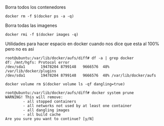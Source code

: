 Borra todos los contenedores
```
docker rm -f $(docker ps -a -q)
```

Borra todas las imagenes
```
docker rmi -f $(docker images -q)
```


Utilidades para hacer espacio en docker cuando nos dice que esta al 100% pero no es asi

```
root@ubuntu:/var/lib/docker/aufs/diff# df -a | grep docker
df: /mnt/hgfs: Protocol error
/dev/sda1       19478204 8799148   9666576  48% /var/lib/docker/plugins
/dev/sda1       19478204 8799148   9666576  48% /var/lib/docker/aufs
````

```
docker volume rm $(docker volume ls -qf dangling=true)
```

```
root@ubuntu:/var/lib/docker/aufs/diff# docker system prune
WARNING! This will remove:
        - all stopped containers
        - all networks not used by at least one container
        - all dangling images
        - all build cache
Are you sure you want to continue? [y/N]
```

